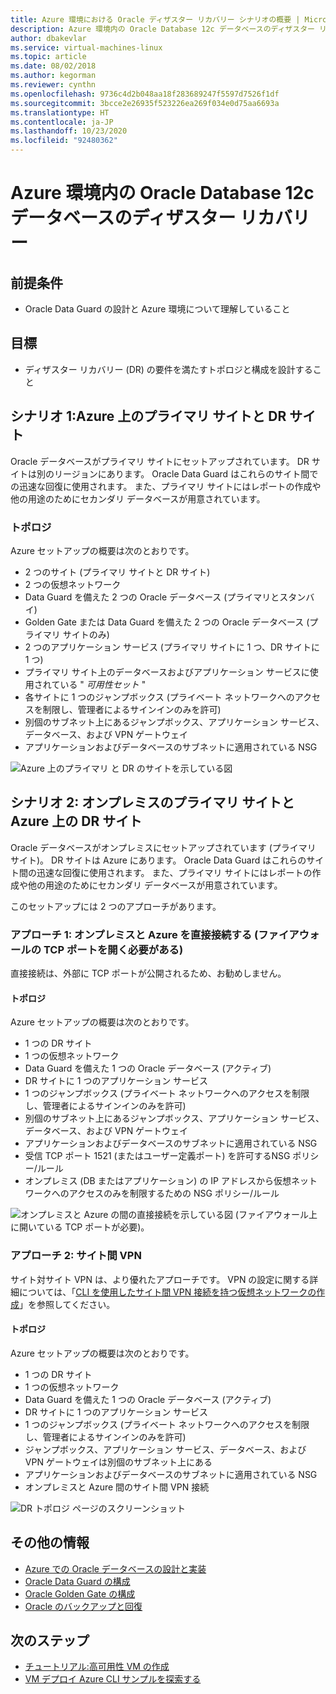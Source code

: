 ```yaml
---
title: Azure 環境における Oracle ディザスター リカバリー シナリオの概要 | Microsoft Docs
description: Azure 環境内の Oracle Database 12c データベースのディザスター リカバリー シナリオ
author: dbakevlar
ms.service: virtual-machines-linux
ms.topic: article
ms.date: 08/02/2018
ms.author: kegorman
ms.reviewer: cynthn
ms.openlocfilehash: 9736c4d2b048aa18f283689247f5597d7526f1df
ms.sourcegitcommit: 3bcce2e26935f523226ea269f034e0d75aa6693a
ms.translationtype: HT
ms.contentlocale: ja-JP
ms.lasthandoff: 10/23/2020
ms.locfileid: "92480362"
---
```

# <a name="disaster-recovery-for-an-oracle-database-12c-database-in-an-azure-environment"></a>Azure 環境内の Oracle Database 12c データベースのディザスター リカバリー

## <a name="assumptions"></a>前提条件

- Oracle Data Guard の設計と Azure 環境について理解していること


## <a name="goals"></a>目標
- ディザスター リカバリー (DR) の要件を満たすトポロジと構成を設計すること

## <a name="scenario-1-primary-and-dr-sites-on-azure"></a>シナリオ 1:Azure 上のプライマリ サイトと DR サイト

Oracle データベースがプライマリ サイトにセットアップされています。 DR サイトは別のリージョンにあります。 Oracle Data Guard はこれらのサイト間での迅速な回復に使用されます。 また、プライマリ サイトにはレポートの作成や他の用途のためにセカンダリ データベースが用意されています。 

### <a name="topology"></a>トポロジ

Azure セットアップの概要は次のとおりです。

- 2 つのサイト (プライマリ サイトと DR サイト)
- 2 つの仮想ネットワーク
- Data Guard を備えた 2 つの Oracle データベース (プライマリとスタンバイ)
- Golden Gate または Data Guard を備えた 2 つの Oracle データベース (プライマリ サイトのみ)
- 2 つのアプリケーション サービス (プライマリ サイトに 1 つ、DR サイトに 1 つ)
- プライマリ サイト上のデータベースおよびアプリケーション サービスに使用されている " *可用性セット* "
- 各サイトに 1 つのジャンプボックス (プライベート ネットワークへのアクセスを制限し、管理者によるサインインのみを許可)
- 別個のサブネット上にあるジャンプボックス、アプリケーション サービス、データベース、および VPN ゲートウェイ
- アプリケーションおよびデータベースのサブネットに適用されている NSG

![Azure 上のプライマリ と DR のサイトを示している図](./media/oracle-disaster-recovery/oracle_topology_01.png)

## <a name="scenario-2-primary-site-on-premises-and-dr-site-on-azure"></a>シナリオ 2: オンプレミスのプライマリ サイトと Azure 上の DR サイト

Oracle データベースがオンプレミスにセットアップされています (プライマリ サイト)。 DR サイトは Azure にあります。 Oracle Data Guard はこれらのサイト間の迅速な回復に使用されます。 また、プライマリ サイトにはレポートの作成や他の用途のためにセカンダリ データベースが用意されています。 

このセットアップには 2 つのアプローチがあります。

### <a name="approach-1-direct-connections-between-on-premises-and-azure-requiring-open-tcp-ports-on-the-firewall"></a>アプローチ 1: オンプレミスと Azure を直接接続する (ファイアウォールの TCP ポートを開く必要がある) 

直接接続は、外部に TCP ポートが公開されるため、お勧めしません。

#### <a name="topology"></a>トポロジ

Azure セットアップの概要は次のとおりです。

- 1 つの DR サイト 
- 1 つの仮想ネットワーク
- Data Guard を備えた 1 つの Oracle データベース (アクティブ)
- DR サイトに 1 つのアプリケーション サービス
- 1 つのジャンプボックス (プライベート ネットワークへのアクセスを制限し、管理者によるサインインのみを許可)
- 別個のサブネット上にあるジャンプボックス、アプリケーション サービス、データベース、および VPN ゲートウェイ
- アプリケーションおよびデータベースのサブネットに適用されている NSG
- 受信 TCP ポート 1521 (またはユーザー定義ポート) を許可するNSG ポリシー/ルール
- オンプレミス (DB またはアプリケーション) の IP アドレスから仮想ネットワークへのアクセスのみを制限するための NSG ポリシー/ルール

![オンプレミスと Azure の間の直接接続を示している図 (ファイアウォール上に開いている TCP ポートが必要)。](./media/oracle-disaster-recovery/oracle_topology_02.png)

### <a name="approach-2-site-to-site-vpn"></a>アプローチ 2: サイト間 VPN
サイト対サイト VPN は、より優れたアプローチです。 VPN の設定に関する詳細については、「[CLI を使用したサイト間 VPN 接続を持つ仮想ネットワークの作成](../../../vpn-gateway/vpn-gateway-howto-site-to-site-resource-manager-cli.md)」を参照してください。

#### <a name="topology"></a>トポロジ

Azure セットアップの概要は次のとおりです。

- 1 つの DR サイト 
- 1 つの仮想ネットワーク 
- Data Guard を備えた 1 つの Oracle データベース (アクティブ)
- DR サイトに 1 つのアプリケーション サービス
- 1 つのジャンプボックス (プライベート ネットワークへのアクセスを制限し、管理者によるサインインのみを許可)
- ジャンプボックス、アプリケーション サービス、データベース、および VPN ゲートウェイは別個のサブネット上にある
- アプリケーションおよびデータベースのサブネットに適用されている NSG
- オンプレミスと Azure 間のサイト間 VPN 接続

![DR トポロジ ページのスクリーンショット](./media/oracle-disaster-recovery/oracle_topology_03.png)

## <a name="additional-reading"></a>その他の情報

- [Azure での Oracle データベースの設計と実装](oracle-design.md)
- [Oracle Data Guard の構成](configure-oracle-dataguard.md)
- [Oracle Golden Gate の構成](configure-oracle-golden-gate.md)
- [Oracle のバックアップと回復](./oracle-overview.md)


## <a name="next-steps"></a>次のステップ

- [チュートリアル:高可用性 VM の作成](../../linux/create-cli-complete.md)
- [VM デプロイ Azure CLI サンプルを探索する](../../linux/cli-samples.md)
